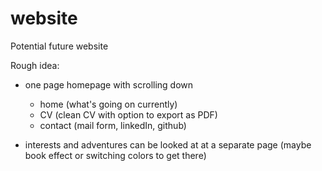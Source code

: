 # website
Potential future website

Rough idea:
 - one page homepage with scrolling down
   - home (what's going on currently)
   - CV (clean CV with option to export as PDF)
   - contact (mail form, linkedIn, github)

- interests and adventures can be looked at at a separate page (maybe book effect or switching colors to get there)